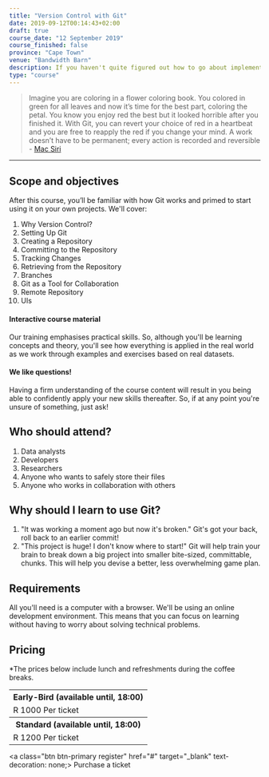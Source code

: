 ```yaml
---
title: "Version Control with Git"
date: 2019-09-12T00:14:43+02:00
draft: true
course_date: "12 September 2019"
course_finished: false
province: "Cape Town"
venue: "Bandwidth Barn"
description: If you haven't quite figured out how to go about implementing a solid Version Control system then this is the course for you! 
type: "course"
---
```

            
> Imagine you are coloring in a flower coloring book. You colored in green for all leaves and now it’s time for the best part, coloring the petal. You know you enjoy red the best but it looked horrible after you finished it. With Git, you can revert your choice of red in a heartbeat and you are free to reapply the red if you change your mind. A work doesn’t have to be permanent; every action is recorded and reversible<br> - [Mac Siri](https://dev.to/maestromac/comment/him?source=post_page---------------------------)

***
## Scope and objectives

After this course, you’ll be familiar with how Git works and primed to start using it on your own projects. We'll cover:

1. Why Version Control?
2. Setting Up Git
3. Creating a Repository
4. Committing to the Repository
5. Tracking Changes
6. Retrieving from the Repository
7. Branches
8. Git as a Tool for Collaboration
9. Remote Repository
10. UIs

#### Interactive course material
          
Our training emphasises practical skills. So, although you'll be learning concepts and theory, you'll see how everything is applied in the real world as we work through examples and exercises based on real datasets.

#### We like questions!
          
Having a firm understanding of the course content will result in you being able to confidently apply your new skills thereafter. So, if at any point you're unsure of something, just ask!

## Who should attend?

1. Data analysts
2. Developers
3. Researchers
4. Anyone who wants to safely store their files
5. Anyone who works in collaboration with others
          
## Why should I learn to use Git?
          
1. "It was working a moment ago but now it's broken." Git's got your back, roll back to an earlier commit!
2. "This project is huge! I don't know where to start!" Git will help train your brain to break down a big project into smaller bite-sized, committable, chunks. This will help you devise a better, less overwhelming game plan.
          
## Requirements
          
All you'll need is a computer with a browser. We'll be using an online development environment. This means that you can focus on learning without having to worry about solving technical problems.

## Pricing
*The prices below include lunch and refreshments during the coffee breaks.

  <table width: 100% style="margin-bottom: 1%;">
      <tr>
          <th class="pricing">Early-Bird (available until, 18:00)</th>
      </tr>
      <tr>
          <td class="pricing">R 1000 Per ticket</td>
      </tr>
      <tr>
          <th class="pricing">Standard (available until, 18:00)</th>
      </tr>
      <tr>
          <td class="pricing">R 1200 Per ticket</td>
      </tr>
  </table>

<a class="btn btn-primary register" href="#" target="_blank" text-decoration: none;> Purchase a ticket</a>
